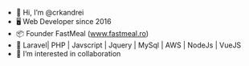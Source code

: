 - 👋 Hi, I’m @crkandrei
- 🖥️ Web Developer since 2016
- 📦 Founder FastMeal (www.fastmeal.ro)
- 💞️ Laravel| PHP | Javscript | Jquery | MySql | AWS | NodeJs | VueJS
- 👀 I’m interested in collaboration
